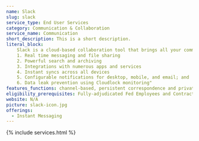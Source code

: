 ```yaml
---
name: Slack
slug: slack
service_type: End User Services
category: Communication & Collaboration
service_name: Communication
short_description: This is a short description.
literal_block:
    Slack is a cloud-based collaboration tool that brings all your communication together in one place. Its features include the following. 
    1. Real time messaging and file sharing 
    2. Powerful search and archiving 
    3. Integrations with numerous apps and services 
    4. Instant syncs across all devices 
    5. Configurable notifications for desktop, mobile, and email; and 
    6. Data leak prevention using Cloudlock monitoring"
features_functions: channel-based, persistent correspondence and private, direct messaging
eligibility_prerequisites: Fully-adjudicated Fed Employees and Contractors and license availability. External users by invitation only (TTS only)
website: N/A 
picture: slack-icon.jpg
offerings: 
  - Instant Messaging
---
```


{% include services.html %}
